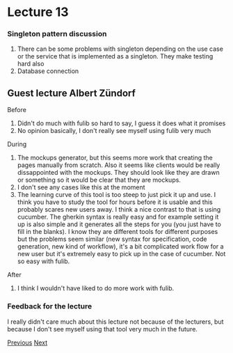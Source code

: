 # Lecture 13

### Singleton pattern discussion
1. There can be some problems with singleton depending on the use case or the service that is implemented as a singleton. They make testing hard also
2. Database connection

## Guest lecture Albert Zündorf
Before
1. Didn't do much with fulib so hard to say, I guess it does what it promises
2. No opinion basically, I don't really see myself using fulib very much

During
1. The mockups generator, but this seems more work that creating the pages manually from scratch. Also it seems like clients would be really dissappointed with the mockups. They should look like they are drawn or something so it would be clear that they are mockups.
2. I don't see any cases like this at the moment
3. The learning curve of this tool is too steep to just pick it up and use. I think you have to study the tool for hours before it is usable and this probably scares new users away. I think a nice contrast to that is using cucumber. The gherkin syntax is really easy and for example setting it up is also simple and it generates all the steps for you (you just have to fill in the blanks). I know they are different tools for different purposes but the problems seem similar (new syntax for specification, code generation, new kind of workflow), it's a bit complicated work flow for a new user but it's extremely easy to pick up in the case of cucumber. Not so easy with fulib.

After
1. I think I wouldn't have liked to do more work with fulib.
### Feedback for the lecture
I really didn't care much about this lecture not because of the lecturers, but because I don't see myself using that tool very much in the future. 

[Previous](./Reflections/lecture12.md) [Next](./Reflections/lecture14.md)